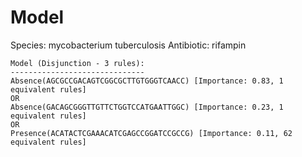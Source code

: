 
# Model

Species: mycobacterium tuberculosis
Antibiotic: rifampin

```
Model (Disjunction - 3 rules):
------------------------------
Absence(AGCGCCGACAGTCGGCGCTTGTGGGTCAACC) [Importance: 0.83, 1 equivalent rules]
OR
Absence(GACAGCGGGTTGTTCTGGTCCATGAATTGGC) [Importance: 0.23, 1 equivalent rules]
OR
Presence(ACATACTCGAAACATCGAGCCGGATCCGCCG) [Importance: 0.11, 62 equivalent rules]

```


